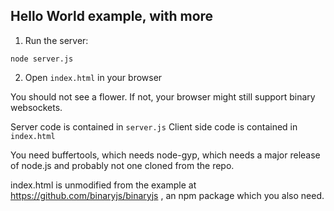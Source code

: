 ## Hello World example, with more


1. Run the server:
```  
node server.js
``` 

2. Open `index.html` in your browser

You should not see a flower. If not, your browser might still support binary websockets.

Server code is contained in `server.js`
Client side code is contained in `index.html`

You need buffertools, which needs node-gyp, which needs a major release of node.js and probably not one cloned from the repo.

index.html is unmodified from the example at https://github.com/binaryjs/binaryjs , an npm package which you also need.
